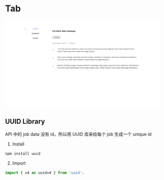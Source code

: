 # Tab
![](public/screenshot.png)

## UUID Library

API 中的 job data 没有 id，所以用 UUID 库来给每个 job 生成一个 unique id

1. Install

```sh
npm install uuid
```

2. Import

```jsx
import { v4 as uuidv4 } from 'uuid';
```

